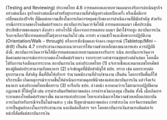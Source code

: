 (Testing and Reviewing)
ประเทศไทย
4.6 การทดสอบและทบทวนแผนรองรับการดำเนินธุรกิจอย่างต่อเนื่อง
ธุรกิจอย่างต่อเนื่องสำหรับธุรกรรมงานที่สำคัญอย่างน้อยปีละครั้ง หรือเมื่อมีการเปลี่ยนแปลงปัจจัย
ที่มีผลต่อความเสี่ยงในการเกิดการหยุดชะงักของการดำเนินงานที่มีนัยสำคัญ
สําหรับกรณีการระบาดของโรคติดต่อร้ายแรง สถาบันการเงินควรจัดให้มี
การทดสอบแผนฯ เพื่อประเมินประสิทธิภาพของแผนฯ ดังกล่าว อย่างไรก็ดี เนื่องจากการทดสอบ
แผนฯ มีค่าใช้จ่ายสูง สถาบันการเงินจึงอาจเลือกวิธีการทดสอบที่ไม่ยุ่งยากจนเกินไป เช่น การทำ
ความเข้าใจและศึกษาการปฏิบัติงาน (Orientation/Walk – through) หรือการซักซ้อมและจำลอง
เหตุการณ์ (Tabletop/Mini – drill) เป็นต้น
4.7 การประสานงานและแนวทางการให้ความช่วยเหลือของธนาคารแห่ง
ควรปฏิบัติดังนี้:
สถาบันการเงินควรจัดให้มีการทดสอบและทบทวนแผนรองรับการ าเนิน
สถาบันการเงินควรติดตามสถานการณ์การระบาดของโรคติดต่อร้ายแรง
จากกระทรวงสาธารณสุขอย่างสม่ำเสมอ โดยเมื่อได้รับการแจ้งเตือนการระบาด สถาบันการเงิน
แห่งประเทศไทย
(1) แจ้งรายชื่อและหมายเลขโทรศัพท์ของผู้ติดต่อประสานงานกับธนาคาร
(2) แจ้งข้อมูลที่มีนัยสำคัญให้ ธปท. ทราบ เช่น ผลกระทบต่อธุรกรรมงาน
ที่สำคัญ พื้นที่ปิดให้บริการ จำนวนพนักงานที่ป่วย/ขาดงาน เป็นต้น โดยการปิดพื้นที่ให้บริการเมื่อ
เกิดเหตุการณ์ระบาดขึ้นให้ดำเนินการตามดุลยพินิจของแต่ละสถาบันการเงิน แล้วจึงแจ้งธนาคาร
แห่งประเทศไทยเพื่อทราบ
(3) หารือกับ ธปท. ล่วงหน้า หากคาดว่าจะไม่สามารถปฏิบัติตามกฎเกณฑ์
ที่ใช้อยู่ได้ เช่น การดำรงสินทรัพย์สภาพคล่อง การดำรงเงินกองทุน เป็นต้น
ทั้งนี้ เมื่อเกิดการระบาดของโรคติดต่อร้ายแรงขึ้น ธนาคารแห่งประเทศ
ไทยจะคําเนินการให้ความช่วยเหลือแก่สถาบันการเงินสําหรับกรณีจําเป็นในด้านต่าง ๆ เช่น
ปัญหาด้านสภาพคล่อง การชำระเงิน การจัดการธนบัตร การเป็นศูนย์กลางในการประสานงาน
และติดต่อสื่อสาร ฯลฯ โดยสถาบันการเงินสามารถติดต่อเจ้าหน้าที่สัมพันธ์สถาบันการเงิน

